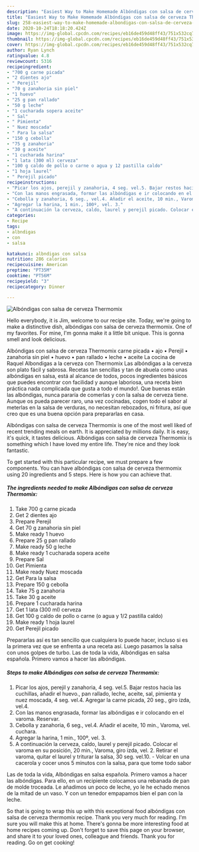 ```yaml
---
description: "Easiest Way to Make Homemade Albóndigas con salsa de cerveza Thermomix"
title: "Easiest Way to Make Homemade Albóndigas con salsa de cerveza Thermomix"
slug: 258-easiest-way-to-make-homemade-albondigas-con-salsa-de-cerveza-thermomix
date: 2020-10-24T18:18:20.424Z
image: https://img-global.cpcdn.com/recipes/eb16de459d48ff43/751x532cq70/albondigas-con-salsa-de-cerveza-thermomix-foto-principal.jpg
thumbnail: https://img-global.cpcdn.com/recipes/eb16de459d48ff43/751x532cq70/albondigas-con-salsa-de-cerveza-thermomix-foto-principal.jpg
cover: https://img-global.cpcdn.com/recipes/eb16de459d48ff43/751x532cq70/albondigas-con-salsa-de-cerveza-thermomix-foto-principal.jpg
author: Ryan Lynch
ratingvalue: 4.8
reviewcount: 5316
recipeingredient:
- "700 g carne picada"
- "2 dientes ajo"
- " Perejil"
- "70 g zanahoria sin piel"
- "1 huevo"
- "25 g pan rallado"
- "50 g leche"
- "1 cucharada sopera aceite"
- " Sal"
- " Pimienta"
- " Nuez moscada"
- " Para la salsa"
- "150 g cebolla"
- "75 g zanahoria"
- "30 g aceite"
- "1 cucharada harina"
- "1 lata (300 ml) cerveza"
- "100 g caldo de pollo o carne o agua y 12 pastilla caldo"
- "1 hoja laurel"
- " Perejil picado"
recipeinstructions:
- "Picar los ajos, perejil y zanahoria, 4 seg. vel.5. Bajar restos hacia las cuchillas, añadir el huevo., pan rallado, leche, aceite, sal, pimienta y nuez moscada, 4 seg. vel.4. Agregar la carne picada, 20 seg., giro izda, vel.4."
- "Con las manos engrasada, formar las albóndigas e ir colocando en el varoma. Reservar."
- "Cebolla y zanahoria, 6 seg., vel.4. Añadir el aceite, 10 min., Varoma, vel. cuchara."
- "Agregar la harina, 1 min., 100º, vel. 3."
- "A continuación la cerveza, caldo, laurel y perejil picado. Colocar el varoma en su posición, 20 min., Varoma, giro izda, vel. 2. Retirar el varoma, quitar el laurel y triturar la salsa, 30 seg. vel.10. Volcar en una cacerola y cocer unos 5 minutos con la salsa, para que tome todo sabor"
categories:
- Recipe
tags:
- albndigas
- con
- salsa

katakunci: albndigas con salsa 
nutrition: 286 calories
recipecuisine: American
preptime: "PT35M"
cooktime: "PT56M"
recipeyield: "3"
recipecategory: Dinner

---
```



![Albóndigas con salsa de cerveza Thermomix](https://img-global.cpcdn.com/recipes/eb16de459d48ff43/751x532cq70/albondigas-con-salsa-de-cerveza-thermomix-foto-principal.jpg)

Hello everybody, it is Jim, welcome to our recipe site. Today, we're going to make a distinctive dish, albóndigas con salsa de cerveza thermomix. One of my favorites. For mine, I'm gonna make it a little bit unique. This is gonna smell and look delicious.

Albóndigas con salsa de cerveza Thermomix carne picada • ajo • Perejil • zanahoria sin piel • huevo • pan rallado • leche • aceite La cocina de Raquel Albondigas a la cerveza con Thermomix Las albóndigas a la cerveza son plato fácil y sabrosa. Recetas tan sencillas y tan de abuela como unas albóndigas en salsa, está al alcance de todos, pocos ingredientes básicos que puedes encontrar con facilidad y aunque laboriosa, una receta bien práctica nada complicada que gusta a todo el mundo!. Que buenas están las albóndigas, nunca pararía de comerlas y con la salsa de cerveza tiene. Aunque os pueda parecer raro, una vez cocinadas, cogen todo el sabor al meterlas en la salsa de verduras, no necesitan rebozados, ni fritura, así que creo que es una buena opción para prepararlas en casa.

Albóndigas con salsa de cerveza Thermomix is one of the most well liked of recent trending meals on earth. It is appreciated by millions daily. It is easy, it's quick, it tastes delicious. Albóndigas con salsa de cerveza Thermomix is something which I have loved my entire life. They're nice and they look fantastic.


To get started with this particular recipe, we must prepare a few components. You can have albóndigas con salsa de cerveza thermomix using 20 ingredients and 5 steps. Here is how you can achieve that.

<!--inarticleads1-->

##### The ingredients needed to make Albóndigas con salsa de cerveza Thermomix:

1. Take 700 g carne picada
1. Get 2 dientes ajo
1. Prepare  Perejil
1. Get 70 g zanahoria sin piel
1. Make ready 1 huevo
1. Prepare 25 g pan rallado
1. Make ready 50 g leche
1. Make ready 1 cucharada sopera aceite
1. Prepare  Sal
1. Get  Pimienta
1. Make ready  Nuez moscada
1. Get  Para la salsa
1. Prepare 150 g cebolla
1. Take 75 g zanahoria
1. Take 30 g aceite
1. Prepare 1 cucharada harina
1. Get 1 lata (300 ml) cerveza
1. Get 100 g caldo de pollo o carne (o agua y 1/2 pastilla caldo)
1. Make ready 1 hoja laurel
1. Get  Perejil picado


Prepararlas así es tan sencillo que cualquiera lo puede hacer, incluso si es la primera vez que se enfrenta a una receta así. Luego pasamos la salsa con unos golpes de turbo. Las de toda la vida, Albóndigas en salsa española. Primero vamos a hacer las albóndigas. 

<!--inarticleads2-->

##### Steps to make Albóndigas con salsa de cerveza Thermomix:

1. Picar los ajos, perejil y zanahoria, 4 seg. vel.5. Bajar restos hacia las cuchillas, añadir el huevo., pan rallado, leche, aceite, sal, pimienta y nuez moscada, 4 seg. vel.4. Agregar la carne picada, 20 seg., giro izda, vel.4.
1. Con las manos engrasada, formar las albóndigas e ir colocando en el varoma. Reservar.
1. Cebolla y zanahoria, 6 seg., vel.4. Añadir el aceite, 10 min., Varoma, vel. cuchara.
1. Agregar la harina, 1 min., 100º, vel. 3.
1. A continuación la cerveza, caldo, laurel y perejil picado. Colocar el varoma en su posición, 20 min., Varoma, giro izda, vel. 2. Retirar el varoma, quitar el laurel y triturar la salsa, 30 seg. vel.10. - Volcar en una cacerola y cocer unos 5 minutos con la salsa, para que tome todo sabor


Las de toda la vida, Albóndigas en salsa española. Primero vamos a hacer las albóndigas. Para ello, en un recipiente colocamos una rebanada de pan de molde troceada. Le añadimos un poco de leche, yo le he echado menos de la mitad de un vaso. Y con un tenedor empapamos bien el pan con la leche. 

So that is going to wrap this up with this exceptional food albóndigas con salsa de cerveza thermomix recipe. Thank you very much for reading. I'm sure you will make this at home. There's gonna be more interesting food at home recipes coming up. Don't forget to save this page on your browser, and share it to your loved ones, colleague and friends. Thank you for reading. Go on get cooking!
